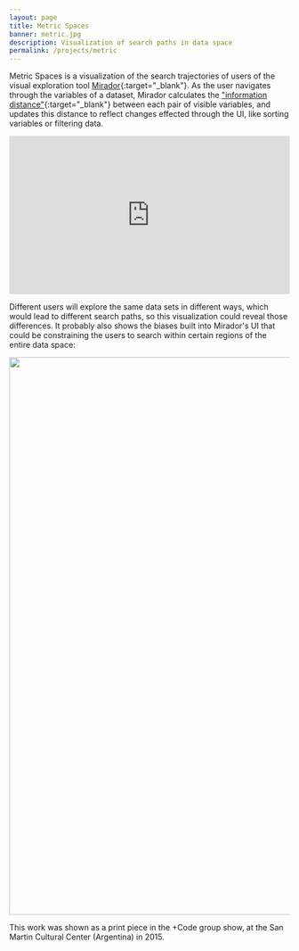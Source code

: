 ```yaml
---
layout: page
title: Metric Spaces
banner: metric.jpg
description: Visualization of search paths in data space
permalink: /projects/metric
---
```


Metric Spaces is a visualization of the search trajectories of users of the visual exploration tool [Mirador](https://fathom.info/mirador/){:target="_blank"}. As the user navigates through the
variables of a dataset, Mirador calculates the ["information distance"](https://fathom.info/notebook/12395/){:target="_blank"} between each pair of visible variables, and updates this
distance to reflect changes effected through the UI, like sorting variables or filtering data.

<!-- <iframe src="https://player.vimeo.com/video/143709780" width="740" height="417" frameborder="0" webkitallowfullscreen mozallowfullscreen allowfullscreen></iframe> -->

<div style="padding:56.25% 0 0 0;position:relative;"><iframe src="https://player.vimeo.com/video/143709780?title=0&byline=0&portrait=0" style="position:absolute;top:0;left:0;width:100%;height:100%;" frameborder="0" webkitallowfullscreen mozallowfullscreen allowfullscreen></iframe></div><script src="https://player.vimeo.com/api/player.js"></script>

Different users will explore the same data sets in different ways, which would lead to different search paths, so this visualization could reveal those differences.
It probably also shows the biases built into Mirador's UI that could be constraining the users to search within certain regions of the entire data space:

<img width="1000" src="http://portfolio.andrescolubri.net/images/search-patterns.png" style="background:none; border:none; box-shadow:none"/>

This work was shown as a print piece in the +Code group show, at the San Martin Cultural Center (Argentina) in 2015.
